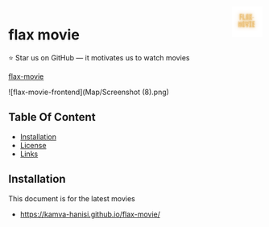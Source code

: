 <a href="Map/show movies.png">
    <img src="Map/flax-movie (1).png" alt="movie logo" title="flax-movies" align="right" height="60" />
</a>

# flax movie 

:star: Star us on GitHub — it motivates us to watch movies

[flax-movie](https://kamva-hanisi.github.io/flax-movie/) 

![flax-movie-frontend](Map/Screenshot (8).png)

## Table Of Content

- [Installation](#installation)
- [License](#license)
- [Links](#links)

## Installation

This document is for the latest movies 
- https://kamva-hanisi.github.io/flax-movie/
